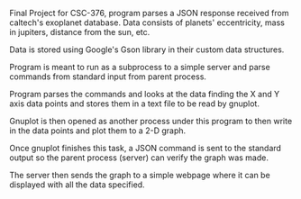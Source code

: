 Final Project for CSC-376, program parses a JSON response received from caltech's exoplanet database.
Data consists of planets' eccentricity, mass in jupiters, distance from the sun, etc.

Data is stored using Google's Gson library in their custom data structures.

Program is meant to run as a subprocess to a simple server and parse commands from standard input from parent process.

Program parses the commands and looks at the data finding the X and Y axis data points and stores them in a text file to be read by gnuplot.

Gnuplot is then opened as another process under this program to then write in the data points and plot them to a 2-D graph.

Once gnuplot finishes this task, a JSON command is sent to the standard output so the parent process (server) can verify the graph was made.

The server then sends the graph to a simple webpage where it can be displayed with all the data specified.
